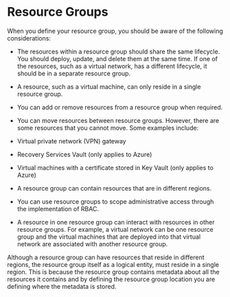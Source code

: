 # Resource Groups

When you define your resource group, you should be aware of the
following considerations:

- The resources within a resource group should share the same
    lifecycle. You should deploy, update, and delete them at the same
    time. If one of the resources, such as a virtual network, has a
    different lifecycle, it should be in a separate resource group.

- A resource, such as a virtual machine, can only reside in a single
    resource group.

- You can add or remove resources from a resource group when required.

- You can move resources between resource groups. However, there are
    some resources that you cannot move. Some examples include:

- Virtual private network (VPN) gateway

- Recovery Services Vault (only applies to Azure)

- Virtual machines with a certificate stored in Key Vault (only
    applies to Azure)

- A resource group can contain resources that are in different
    regions.

- You can use resource groups to scope administrative access through
    the implementation of RBAC.

- A resource in one resource group can interact with resources in
    other resource groups. For example, a virtual network can be one
    resource group and the virtual machines that are deployed into that
    virtual network are associated with another resource group.

Although a resource group can have resources that reside in different
regions, the resource group itself as a logical entity, must reside in a
single region. This is because the resource group contains metadata
about all the resources it contains and by defining the resource group
location you are defining where the metadata is stored.